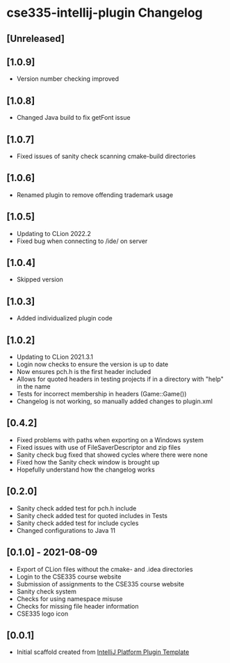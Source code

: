 <!-- Keep a Changelog guide -> https://keepachangelog.com -->

# cse335-intellij-plugin Changelog

## [Unreleased]

## [1.0.9]
- Version number checking improved

## [1.0.8]
- Changed Java build to fix getFont issue

## [1.0.7]
- Fixed issues of sanity check scanning cmake-build directories

## [1.0.6]
- Renamed plugin to remove offending trademark usage

## [1.0.5]
- Updating to CLion 2022.2
- Fixed bug when connecting to /ide/ on server

## [1.0.4]
- Skipped version

## [1.0.3]
- Added individualized plugin code

## [1.0.2]
- Updating to CLion 2021.3.1
- Login now checks to ensure the version is up to date
- Now ensures pch.h is the first header included
- Allows for quoted headers in testing projects if in a directory with "help" in the name
- Tests for incorrect membership in headers (Game::Game())
- Changelog is not working, so manually added changes to plugin.xml

## [0.4.2]
- Fixed problems with paths when exporting on a Windows system
- Fixed issues with use of FileSaverDescriptor and zip files
- Sanity check bug fixed that showed cycles where there were none
- Fixed how the Sanity check window is brought up
- Hopefully understand how the changelog works

## [0.2.0]
- Sanity check added test for pch.h include
- Sanity check added test for quoted includes in Tests
- Sanity check added test for include cycles
- Changed configurations to Java 11

## [0.1.0] - 2021-08-09
- Export of CLion files without the cmake- and .idea directories
- Login to the CSE335 course website
- Submission of assignments to the CSE335 course website
- Sanity check system
- Checks for using namespace misuse
- Checks for missing file header information
- CSE335 logo icon

## [0.0.1]
- Initial scaffold created from [IntelliJ Platform Plugin Template](https://github.com/JetBrains/intellij-platform-plugin-template)